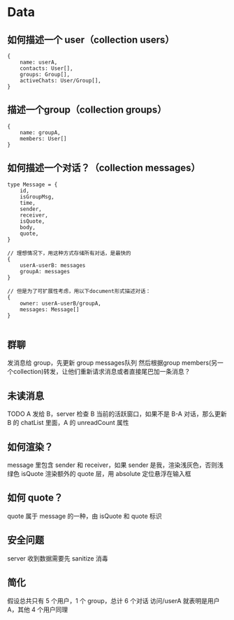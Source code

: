 # Data

## 如何描述一个 user（collection users）

```
{
    name: userA,
    contacts: User[],
    groups: Group[],
    activeChats: User/Group[],
}
```

## 描述一个group（collection groups）
```
{
    name: groupA,
    members: User[]
}
```

## 如何描述一个对话？（collection messages）
 
```
type Message = {
    id,
    isGroupMsg,
    time,
    sender,
    receiver,
    isQuote,
    body,
    quote,
}

// 理想情况下，用这种方式存储所有对话，是最快的
{
    userA-userB: messages
    groupA: messages
}

// 但是为了可扩展性考虑，用以下document形式描述对话：
{
    owner: userA-userB/groupA,
    messages: Message[]
}


```

## 群聊

发消息给 group，先更新 group messages队列
然后根据group members(另一个collection)转发，让他们重新请求消息或者直接尾巴加一条消息？

## 未读消息

TODO
A 发给 B，server 检查 B 当前的活跃窗口，如果不是 B-A 对话，那么更新 B 的 chatList 里面，A 的 unreadCount 属性

## 如何渲染？

message 里包含 sender 和 receiver，如果 sender 是我，渲染浅灰色，否则浅绿色
isQuote 渲染额外的 quote 层，用 absolute 定位悬浮在输入框

## 如何 quote？

quote 属于 message 的一种，由 isQuote 和 quote 标识

## 安全问题

server 收到数据需要先 sanitize 消毒

## 简化

假设总共只有 5 个用户，1 个 group，总计 6 个对话
访问/userA 就表明是用户 A，其他 4 个用户同理
